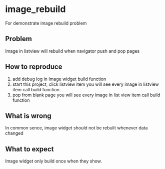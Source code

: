 # image_rebuild
For demonstrate image rebuild problem

## Problem
Image in listview will rebuild when navigator push and pop pages

## How to reproduce
1. add debug log in Image widget build function
2. start this project, click listview item
  you will see every image in listview item call build function
3. pop from blank page
  you will see every image in list view item call build function

## What is wrong
In common sence, image widget should not be rebuilt whenever data changed

## What to expect
Image widget only build once when they show.

